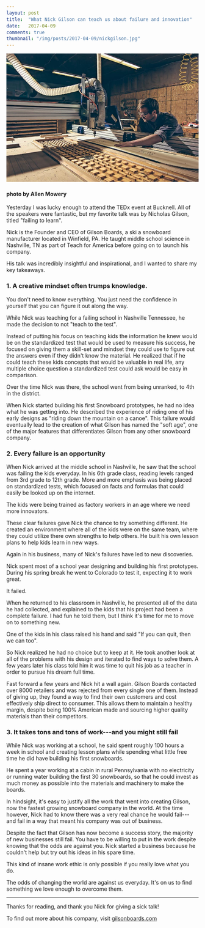 ```yaml
---
layout: post
title:  "What Nick Gilson can teach us about failure and innovation"
date:   2017-04-09
comments: true
thumbnail: "/img/posts/2017-04-09/nickgilson.jpg"
---
```

[banner]:/img/posts/2017-04-09/nickgilson.jpg

![alt text][banner]
#### photo by Allen Mowery

Yesterday I was lucky enough to attend the TEDx event at Bucknell.  All of the speakers were fantastic, but my favorite talk was by Nicholas Gilson, titled "failing to learn".

Nick is the Founder and CEO of Gilson Boards, a ski a snowboard manufacturer located in Winfield, PA.  He taught middle school science in Nashville, TN as part of Teach for America before going on to launch his company.

His talk was incredibly insightful and inspirational, and I wanted to share my key takeaways.

### 1. A creative mindset often trumps knowledge.

You don't need to know everything. You just need the confidence in yourself that you can figure it out along the way.

While Nick was teaching for a failing school in Nashville Tennessee, he made the decision
to not "teach to the test".

Instead of putting his focus on teaching kids the information he knew would be on
the standardized test that would be used to measure his success, he focused on giving them
a skill-set and mindset they could use to figure out the answers even if they didn't know
the material.  He realized that if he could teach these kids concepts that would be valuable in real life, any multiple choice question a standardized test could ask would be easy in comparison.

Over the time Nick was there, the school went from being unranked, to 4th in the district.

When Nick started building his first Snowboard prototypes, he had no idea what he was getting into.
He described the experience of riding one of his early designs
as "riding down the mountain on a canoe".  This failure would eventually lead to the creation of
what Gilson has named the "soft age", one of the major features that differentiates Gilson from any other
snowboard company.

### 2. Every failure is an opportunity

When Nick arrived at the middle school in Nashville, he saw that the school was failing the kids everyday.  In his 6th grade class, reading levels ranged from 3rd grade to 12th grade.  More and more emphasis was being placed on standardized tests, which focused on facts and formulas that could easily be looked up on the internet.

The kids were being trained as factory workers in an age where we need more innovators.

These clear failures gave Nick the chance to try something different.  He created an environment where all of the kids were on the same team, where they could utilize there own strengths to help others.  He built his own lesson plans to help kids learn in new ways.

Again in his business, many of Nick's failures have led to new discoveries.

Nick spent most of a school year designing and building his first prototypes. During his spring break he went to Colorado to test it, expecting it to work great.

It failed.

When he returned to his classroom in Nashville, he presented all of the data he had collected, and explained to the kids that his project had been a complete failure. I had fun he told them, but I think it's time for me to move on to something new.

One of the kids in his class raised his hand and said "If you can quit, then we can too".

So Nick realized he had no choice but to keep at it. He took another look at all of the problems with his design and iterated to find ways to solve them. A few years later his class told him it was time to quit his job as a teacher in order to pursue his dream full time.

Fast forward a few years and Nick hit a wall again. Gilson Boards contacted over 8000 retailers and was rejected from every single one of them.  Instead of giving up, they found a way to find
their own customers and cost effectively ship direct to consumer.  This allows them to maintain
a healthy margin, despite being 100% American made and sourcing higher quality materials than
their competitors.

### 3. It takes tons and tons of work---and you might still fail

While Nick was working at a school, he said spent roughly 100 hours a week in school and creating lesson plans while spending what little free time he did have building his first snowboards.

He spent a year working at a cabin in rural Pennsylvania with no electricity or running water building the first 30 snowboards, so that he could invest as much money as possible into the materials and machinery to make the boards.

In hindsight, it's easy to justify all the work that went into creating Gilson, now the fastest growing snowboard company in the world.  At the time however, Nick had to know there was a very real chance he would fail---and fail in a way that meant his company was out of business.

Despite the fact that Gilson has now become a success story, the majority of new businesses still fail.  You have to be willing to put in the work despite knowing that the odds are against you.  Nick started a business because he couldn't help but try out his ideas in his spare time.

This kind of insane work ethic is only possible if you really love what you do.

The odds of changing the world are against us everyday.  It's on us to find something we love enough to overcome them.

_______
Thanks for reading, and thank you Nick for giving a sick talk!

To find out more about his company, visit [gilsonboards.com](http://www.gilsonboards.com/)
